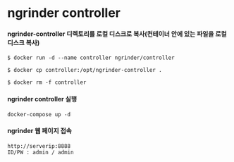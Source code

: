 # ngrinder controller

#### ngrinder-controller 디렉토리를 로컬 디스크로 복사(컨테이너 안에 있는 파일을 로컬디스크 복사)
```
$ docker run -d --name controller ngrinder/controller

$ docker cp controller:/opt/ngrinder-controller .

$ docker rm -f controller
```

#### ngrinder controller 실행
```
docker-compose up -d
```

#### ngrinder 웹 페이지 접속
```
http://serverip:8888
ID/PW : admin / admin
```
